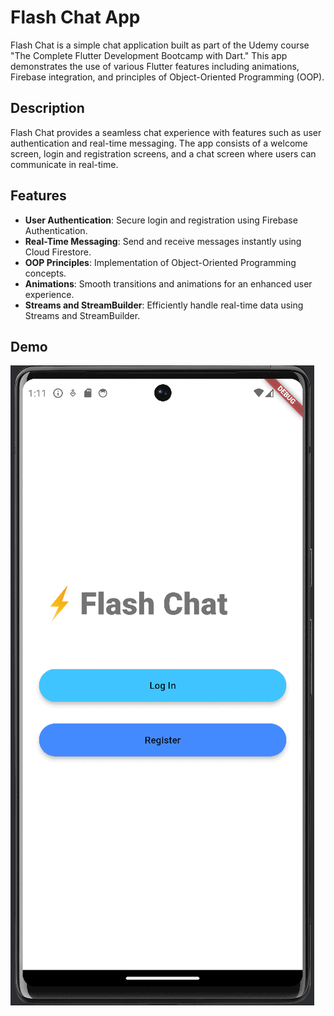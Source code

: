 # Flash Chat App

Flash Chat is a simple chat application built as part of the Udemy course "The Complete Flutter Development Bootcamp with Dart." This app demonstrates the use of various Flutter features including animations, Firebase integration, and principles of Object-Oriented Programming (OOP).

## Description

Flash Chat provides a seamless chat experience with features such as user authentication and real-time messaging. The app consists of a welcome screen, login and registration screens, and a chat screen where users can communicate in real-time.

## Features

- **User Authentication**: Secure login and registration using Firebase Authentication.
- **Real-Time Messaging**: Send and receive messages instantly using Cloud Firestore.
- **OOP Principles**: Implementation of Object-Oriented Programming concepts.
- **Animations**: Smooth transitions and animations for an enhanced user experience.
- **Streams and StreamBuilder**: Efficiently handle real-time data using Streams and StreamBuilder.

## Demo

![Flash Chat Demo](demo/demo.gif)

